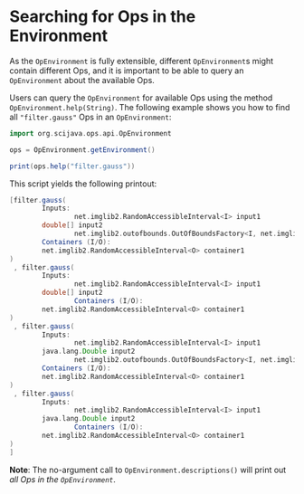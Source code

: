 # Searching for Ops in the Environment

As the `OpEnvironment` is fully extensible, different `OpEnvironment`s might contain different Ops, and it is important to be able to query an `OpEnvironment` about the available Ops.

Users can query the `OpEnvironment` for available Ops using the method `OpEnvironment.help(String)`. The following example shows you how to find all `"filter.gauss"` Ops in an `OpEnvironment`:

```groovy
import org.scijava.ops.api.OpEnvironment

ops = OpEnvironment.getEnvironment()

print(ops.help("filter.gauss"))
```
This script yields the following printout:
```groovy
[filter.gauss(
        Inputs:
                net.imglib2.RandomAccessibleInterval<I> input1
        double[] input2
                net.imglib2.outofbounds.OutOfBoundsFactory<I, net.imglib2.RandomAccessibleInterval<I>> input3?
        Containers (I/O):
        net.imglib2.RandomAccessibleInterval<O> container1
)
 , filter.gauss(
        Inputs:
                net.imglib2.RandomAccessibleInterval<I> input1
        double[] input2
                Containers (I/O):
        net.imglib2.RandomAccessibleInterval<O> container1
)
 , filter.gauss(
        Inputs:
                net.imglib2.RandomAccessibleInterval<I> input1
        java.lang.Double input2
                net.imglib2.outofbounds.OutOfBoundsFactory<I, net.imglib2.RandomAccessibleInterval<I>> input3?
        Containers (I/O):
        net.imglib2.RandomAccessibleInterval<O> container1
)
 , filter.gauss(
        Inputs:
                net.imglib2.RandomAccessibleInterval<I> input1
        java.lang.Double input2
                Containers (I/O):
        net.imglib2.RandomAccessibleInterval<O> container1
)
]
```

**Note**: The no-argument call to `OpEnvironment.descriptions()` will print out *all Ops in the `OpEnvironment`*.
